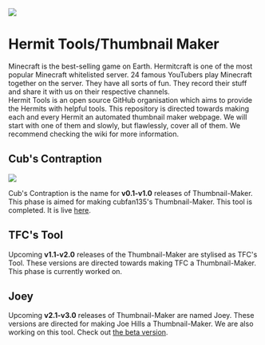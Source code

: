 <img src="https://repository-images.githubusercontent.com/267630735/303cd280-bd05-11ea-8373-fecde5e8006d">

# Hermit Tools/Thumbnail Maker
Minecraft is the best-selling game on Earth. Hermitcraft is one of the most popular Minecraft whitelisted server. 24 famous YouTubers play Minecraft together on the server. They have all sorts of fun. They record their stuff and share it with us on their respective channels.  
Hermit Tools is an open source GitHub organisation which aims to provide the Hermits with helpful tools. This repository is directed towards making each and every Hermit an automated thumbnail maker webpage. We will start with one of them and slowly, but flawlessly, cover all of them. We recommend checking the wiki for more information.
## Cub's Contraption
<img src="https://imgur.com/MKfL5y2.png">  

Cub's Contraption is the name for **v0.1-v1.0** releases of Thumbnail-Maker. This phase is aimed for making cubfan135's Thumbnail-Maker.
This tool is completed. It is live [here](https://hermit-tools.github.io/Thumbnail-Maker/cubfan135/).  

## TFC's Tool
Upcoming **v1.1-v2.0** releases of the Thumbnail-Maker are stylised as TFC's Tool. These versions are directed towards making TFC a Thumbnail-Maker. This phase is currently worked on.  

## Joey
Upcoming **v2.1-v3.0** releases of Thumbnail-Maker are named Joey. These versions are directed for making Joe Hills a Thumbnail-Maker. We are also working on this tool. Check out [the beta version](https://hermit-tools.github.io/Thumbnail-Maker/Source/joehills/).
